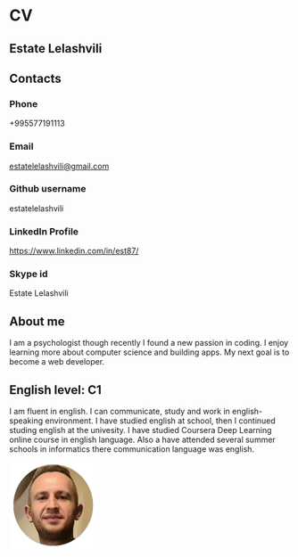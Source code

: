 # CV

## Estate Lelashvili
## Contacts
### Phone 
+995577191113
### Email
estatelelashvili@gmail.com
### Github username
estatelelashvili
### LinkedIn Profile
https://www.linkedin.com/in/est87/
### Skype id
Estate Lelashvili

## About me
I am a psychologist though recently I found a new passion in coding. I enjoy learning more about computer science and building apps. My next goal is to become a web developer.

## English level: C1 
I am fluent in english. I can communicate, study and work in english-speaking environment. I have studied english at school, then I continued studing english at the univesity. I have studied Coursera Deep Learning online course in english language. Also a have attended several summer schools in informatics there communication language was english. 

![This is an image](https://github.com/estatelelashvili/testmycv/blob/gh-pages/estatelelashviliwhite.jpg)
